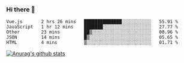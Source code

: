 ### Hi there 👋



<!--
**webB1an/webB1an** is a ✨ _special_ ✨ repository because its `README.md` (this file) appears on your GitHub profile.

Here are some ideas to get you started:

- 🔭 I’m currently working on ...
- 🌱 I’m currently learning ...
- 👯 I’m looking to collaborate on ...
- 🤔 I’m looking for help with ...
- 💬 Ask me about ...
- 📫 How to reach me: ...
- 😄 Pronouns: ...
- ⚡ Fun fact: ...
-->

<!--START_SECTION:waka-->
```text
Vue.js       2 hrs 26 mins   ██████████████░░░░░░░░░░░   55.91 % 
JavaScript   1 hr 12 mins    ███████░░░░░░░░░░░░░░░░░░   27.77 % 
Other        23 mins         ██▒░░░░░░░░░░░░░░░░░░░░░░   08.96 % 
JSON         14 mins         █▒░░░░░░░░░░░░░░░░░░░░░░░   05.65 % 
HTML         4 mins          ▒░░░░░░░░░░░░░░░░░░░░░░░░   01.71 % 
```
<!--END_SECTION:waka-->


[![Anurag's github stats](https://github-readme-stats.vercel.app/api?username=webB1an&show_icons=true&theme=radical)](https://github.com/anuraghazra/github-readme-stats)

